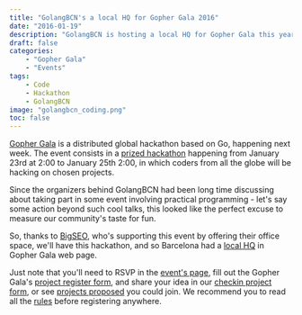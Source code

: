 ```yaml
---
title: "GolangBCN's a local HQ for Gopher Gala 2016"
date: "2016-01-19"
description: "GolangBCN is hosting a local HQ for Gopher Gala this year"
draft: false
categories:
    - "Gopher Gala"
    - "Events"
tags:
    - Code
    - Hackathon
    - GolangBCN
image: "golangbcn_coding.png"
toc: false
---
```


[Gopher Gala] is a distributed global hackathon based on Go, happening next week.
The event consists in a [prized hackathon] happening from January 23rd at 2:00 to January 25th 2:00, in which coders from all the globe will be hacking on chosen projects.

Since the organizers behind GolangBCN had been long time discussing about taking part in some event involving practical programming - let's say some action beyond such cool talks, this looked like the perfect excuse to measure our community's taste for fun.

So, thanks to [BigSEO], who's supporting this event by offering their office space, we'll have this hackathon, and so Barcelona had a [local HQ] in Gopher Gala web page.

Just note that you'll need to RSVP in the [event's page], fill out the Gopher Gala's [project register form], and share your idea in our [checkin project form], or see [projects proposed] you could join.
We recommend you to read all the [rules] before registering anywhere.

  [Gopher Gala]: http://gophergala.com "Gopher Gala"
  [prized hackathon]: http://gophergala.com/prizes "Gopher Gala prizes"
  [BigSEO]: http://bigseo.es "BigSEO"
  [local HQ]: http://gophergala.com/local "Gopher Gala local HQs"
  [event's page]: http://www.meetup.com/es-ES/Golang-Barcelona/events/227561643/ "Gopher Gala 2016 BCN event page"
  [project register form]: https://gophers.typeform.com/to/GY6fBD "Gopher Gala register project"
  [checkin project form]: https://natx1.typeform.com/to/QtroWZ "GolangBCN Gopher Gala project register"
  [projects proposed]: https://docs.google.com/spreadsheets/d/1PCVVdC3tlvn14uTyyurc-nNcOW1O57ASaK2S4mC7uc0/edit "Projects proposed in GolangBCN's Gopher Gala"
  [rules]: http://gophergala.com/rules "Gopher Gala 2016 rules"
